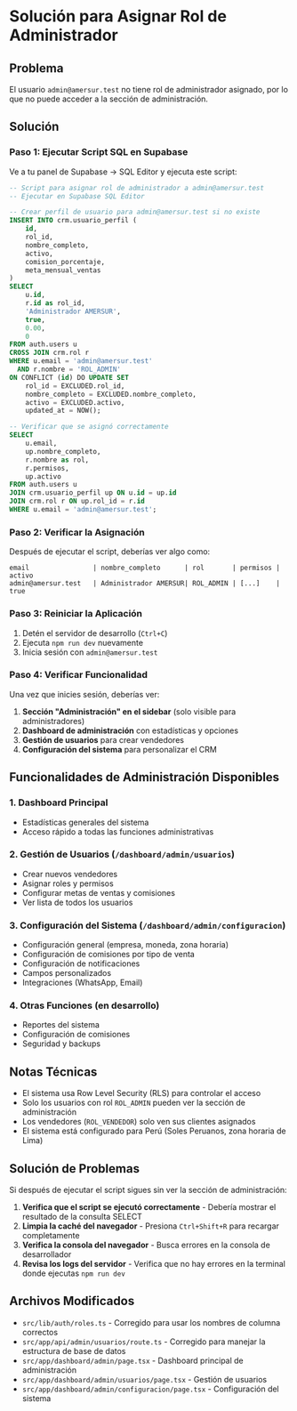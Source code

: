 # Solución para Asignar Rol de Administrador

## Problema
El usuario `admin@amersur.test` no tiene rol de administrador asignado, por lo que no puede acceder a la sección de administración.

## Solución

### Paso 1: Ejecutar Script SQL en Supabase

Ve a tu panel de Supabase → SQL Editor y ejecuta este script:

```sql
-- Script para asignar rol de administrador a admin@amersur.test
-- Ejecutar en Supabase SQL Editor

-- Crear perfil de usuario para admin@amersur.test si no existe
INSERT INTO crm.usuario_perfil (
    id,
    rol_id,
    nombre_completo,
    activo,
    comision_porcentaje,
    meta_mensual_ventas
)
SELECT 
    u.id,
    r.id as rol_id,
    'Administrador AMERSUR',
    true,
    0.00,
    0
FROM auth.users u
CROSS JOIN crm.rol r
WHERE u.email = 'admin@amersur.test'
  AND r.nombre = 'ROL_ADMIN'
ON CONFLICT (id) DO UPDATE SET
    rol_id = EXCLUDED.rol_id,
    nombre_completo = EXCLUDED.nombre_completo,
    activo = EXCLUDED.activo,
    updated_at = NOW();

-- Verificar que se asignó correctamente
SELECT 
    u.email,
    up.nombre_completo,
    r.nombre as rol,
    r.permisos,
    up.activo
FROM auth.users u
JOIN crm.usuario_perfil up ON u.id = up.id
JOIN crm.rol r ON up.rol_id = r.id
WHERE u.email = 'admin@amersur.test';
```

### Paso 2: Verificar la Asignación

Después de ejecutar el script, deberías ver algo como:

```
email                | nombre_completo      | rol       | permisos | activo
admin@amersur.test   | Administrador AMERSUR| ROL_ADMIN | [...]    | true
```

### Paso 3: Reiniciar la Aplicación

1. Detén el servidor de desarrollo (`Ctrl+C`)
2. Ejecuta `npm run dev` nuevamente
3. Inicia sesión con `admin@amersur.test`

### Paso 4: Verificar Funcionalidad

Una vez que inicies sesión, deberías ver:

1. **Sección "Administración" en el sidebar** (solo visible para administradores)
2. **Dashboard de administración** con estadísticas y opciones
3. **Gestión de usuarios** para crear vendedores
4. **Configuración del sistema** para personalizar el CRM

## Funcionalidades de Administración Disponibles

### 1. Dashboard Principal
- Estadísticas generales del sistema
- Acceso rápido a todas las funciones administrativas

### 2. Gestión de Usuarios (`/dashboard/admin/usuarios`)
- Crear nuevos vendedores
- Asignar roles y permisos
- Configurar metas de ventas y comisiones
- Ver lista de todos los usuarios

### 3. Configuración del Sistema (`/dashboard/admin/configuracion`)
- Configuración general (empresa, moneda, zona horaria)
- Configuración de comisiones por tipo de venta
- Configuración de notificaciones
- Campos personalizados
- Integraciones (WhatsApp, Email)

### 4. Otras Funciones (en desarrollo)
- Reportes del sistema
- Configuración de comisiones
- Seguridad y backups

## Notas Técnicas

- El sistema usa Row Level Security (RLS) para controlar el acceso
- Solo los usuarios con rol `ROL_ADMIN` pueden ver la sección de administración
- Los vendedores (`ROL_VENDEDOR`) solo ven sus clientes asignados
- El sistema está configurado para Perú (Soles Peruanos, zona horaria de Lima)

## Solución de Problemas

Si después de ejecutar el script sigues sin ver la sección de administración:

1. **Verifica que el script se ejecutó correctamente** - Debería mostrar el resultado de la consulta SELECT
2. **Limpia la caché del navegador** - Presiona `Ctrl+Shift+R` para recargar completamente
3. **Verifica la consola del navegador** - Busca errores en la consola de desarrollador
4. **Revisa los logs del servidor** - Verifica que no hay errores en la terminal donde ejecutas `npm run dev`

## Archivos Modificados

- `src/lib/auth/roles.ts` - Corregido para usar los nombres de columna correctos
- `src/app/api/admin/usuarios/route.ts` - Corregido para manejar la estructura de base de datos
- `src/app/dashboard/admin/page.tsx` - Dashboard principal de administración
- `src/app/dashboard/admin/usuarios/page.tsx` - Gestión de usuarios
- `src/app/dashboard/admin/configuracion/page.tsx` - Configuración del sistema
